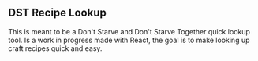 ## DST Recipe Lookup
<p>This is meant to be a Don't Starve and Don't Starve Together quick lookup tool. Is a work in progress made with React, the goal is to make looking up craft recipes quick and easy.<p>
